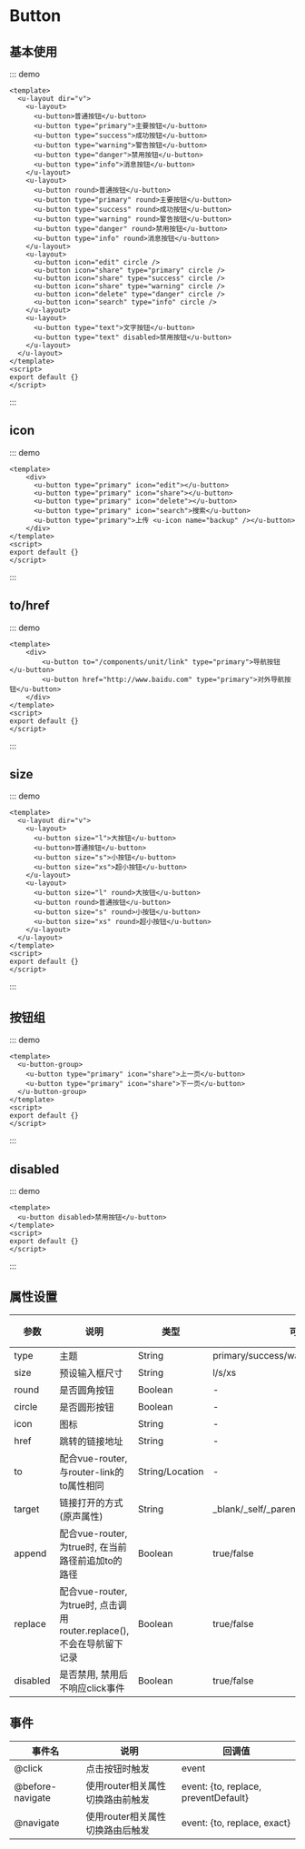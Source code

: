 # Button

## 基本使用

::: demo
```vue
<template>
  <u-layout dir="v">
    <u-layout>
      <u-button>普通按钮</u-button>
      <u-button type="primary">主要按钮</u-button>
      <u-button type="success">成功按钮</u-button>
      <u-button type="warning">警告按钮</u-button>
      <u-button type="danger">禁用按钮</u-button>
      <u-button type="info">消息按钮</u-button>
    </u-layout>
    <u-layout>
      <u-button round>普通按钮</u-button>
      <u-button type="primary" round>主要按钮</u-button>
      <u-button type="success" round>成功按钮</u-button>
      <u-button type="warning" round>警告按钮</u-button>
      <u-button type="danger" round>禁用按钮</u-button>
      <u-button type="info" round>消息按钮</u-button>
    </u-layout>
    <u-layout>
      <u-button icon="edit" circle />
      <u-button icon="share" type="primary" circle />
      <u-button icon="share" type="success" circle />
      <u-button icon="share" type="warning" circle />
      <u-button icon="delete" type="danger" circle />
      <u-button icon="search" type="info" circle />
    </u-layout>
    <u-layout>
      <u-button type="text">文字按钮</u-button>
      <u-button type="text" disabled>禁用按钮</u-button>
    </u-layout>
  </u-layout>
</template>
<script>
export default {}
</script>
```
:::

## icon
::: demo
```vue
<template>
    <div>
      <u-button type="primary" icon="edit"></u-button>
      <u-button type="primary" icon="share"></u-button>
      <u-button type="primary" icon="delete"></u-button>
      <u-button type="primary" icon="search">搜索</u-button>
      <u-button type="primary">上传 <u-icon name="backup" /></u-button>
    </div>
</template>
<script>
export default {}
</script>
```
:::

## to/href
::: demo
```vue
<template>
    <div>
        <u-button to="/components/unit/link" type="primary">导航按钮</u-button>
        <u-button href="http://www.baidu.com" type="primary">对外导航按钮</u-button>
    </div>
</template>
<script>
export default {}
</script>
```
:::

## size
::: demo
```vue
<template>
  <u-layout dir="v">
    <u-layout>
      <u-button size="l">大按钮</u-button>
      <u-button>普通按钮</u-button>
      <u-button size="s">小按钮</u-button>
      <u-button size="xs">超小按钮</u-button>
    </u-layout>
    <u-layout>
      <u-button size="l" round>大按钮</u-button>
      <u-button round>普通按钮</u-button>
      <u-button size="s" round>小按钮</u-button>
      <u-button size="xs" round>超小按钮</u-button>
    </u-layout>
  </u-layout>
</template>
<script>
export default {}
</script>
```
:::

## 按钮组
::: demo
```vue
<template>
  <u-button-group>
    <u-button type="primary" icon="share">上一页</u-button>
    <u-button type="primary" icon="share">下一页</u-button>
  </u-button-group>
</template>
<script>
export default {}
</script>
```
:::

## disabled
::: demo
```vue
<template>
  <u-button disabled>禁用按钮</u-button>
</template>
<script>
export default {}
</script>
```
:::

## 属性设置

| 参数 | 说明 | 类型| 可选值| 默认值|
| --- | --- | --- | --- | --- |
type | 主题 | String | primary/success/warning/danger/info/text | -
size | 预设输入框尺寸 | String | l/s/xs | -
round | 是否圆角按钮	 | Boolean | - | false
circle | 是否圆形按钮	 | Boolean | - | false
icon | 图标	 | String | - | -
href | 跳转的链接地址 | String | - | -
to | 配合vue-router, 与router-link的to属性相同 | String/Location | - | -
target | 链接打开的方式(原声属性) | String | _blank/_self/_parent/_top | _self
append | 配合vue-router, 为true时, 在当前路径前追加to的路径 | Boolean | true/false | false
replace | 配合vue-router, 为true时, 点击调用router.replace(), 不会在导航留下记录 | Boolean | true/false | false
disabled | 是否禁用, 禁用后不响应click事件 | Boolean | true/false | false

## 事件

| 事件名| 说明| 回调值|
| -- | -- | -- |
| @click |  点击按钮时触发 | event |
| @before-navigate |  使用router相关属性切换路由前触发 | event: {to, replace, preventDefault} |
| @navigate |  使用router相关属性切换路由后触发 | event: {to, replace, exact} |
